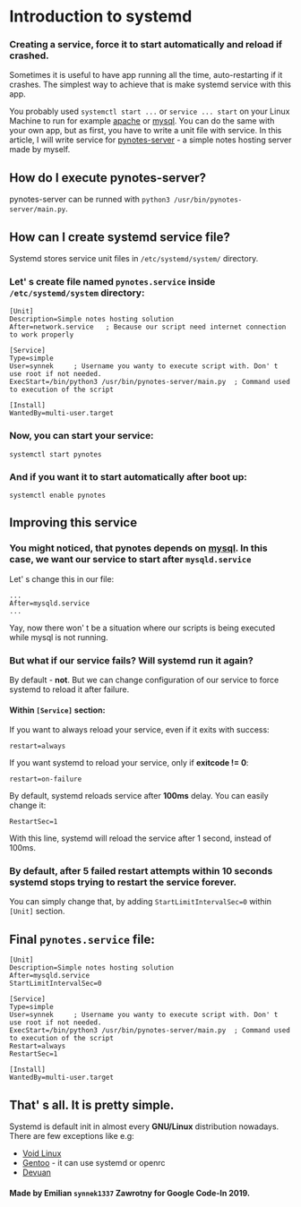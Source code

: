 # Introduction to systemd
### Creating a service, force it to start automatically and reload if crashed.

Sometimes it is useful to have app running all the time, auto-restarting if it crashes. The simplest way to achieve that is make systemd service with this app.

You probably used ```systemctl start ...``` or ```service ... start``` on your Linux Machine to run for example [apache](https://httpd.apache.org/) or [mysql](https://www.mysql.com/).
You can do the same with your own app, but as first, you have to write a unit file with service.
In this article, I will write service for [pynotes-server](https://github.com/synnek1337/pynotes-server) - a simple notes hosting server made by myself.

## How do I execute pynotes-server?
pynotes-server can be runned with ```python3 /usr/bin/pynotes-server/main.py```.

## How can I create systemd service file?
Systemd stores service unit files in ```/etc/systemd/system/``` directory.
### Let' s create file named `pynotes.service` inside `/etc/systemd/system` directory:
```
[Unit]
Description=Simple notes hosting solution
After=network.service   ; Because our script need internet connection to work properly

[Service]
Type=simple
User=synnek     ; Username you wanty to execute script with. Don' t use root if not needed.
ExecStart=/bin/python3 /usr/bin/pynotes-server/main.py  ; Command used to execution of the script

[Install]
WantedBy=multi-user.target
```

### Now, you can start your service:
```
systemctl start pynotes
```

### And if you want it to start automatically after boot up:
```
systemctl enable pynotes
```

## Improving this service
### You might noticed, that pynotes depends on [mysql](https://www.mysql.com/). In this case, we want our service to start after `mysqld.service`
Let' s change this in our file:
```
...
After=mysqld.service
...
```
Yay, now there won' t be a situation where our scripts is being executed while mysql is not running.

### But what if our service fails? Will systemd run it again?
By default - **not**. But we can change configuration of our service to force systemd to reload it after failure.

#### Within `[Service]` section:
If you want to always reload your service, even if it exits with success:
```
restart=always
```
If you want systemd to reload your service, only if **exitcode != 0**:
```
restart=on-failure
```

By default, systemd reloads service after **100ms** delay. You can easily change it:
```
RestartSec=1
```
With this line, systemd will reload the service after 1 second, instead of 100ms.

### By default, after 5 failed restart attempts within 10 seconds systemd stops trying to restart the service forever.
You can simply change that, by adding `StartLimitIntervalSec=0` within `[Unit]` section.

## Final `pynotes.service` file:
```
[Unit]
Description=Simple notes hosting solution
After=mysqld.service
StartLimitIntervalSec=0

[Service]
Type=simple
User=synnek     ; Username you wanty to execute script with. Don' t use root if not needed.
ExecStart=/bin/python3 /usr/bin/pynotes-server/main.py  ; Command used to execution of the script
Restart=always
RestartSec=1

[Install]
WantedBy=multi-user.target
```

## That' s all. It is pretty simple.
Systemd is default init in almost every **GNU/Linux** distribution nowadays. There are few exceptions like e.g:
- [Void Linux](https://voidlinux.org/)
- [Gentoo](https://gentoo.org/) - it can use systemd or openrc
- [Devuan](https://devuan.org/)

#### Made by Emilian `synnek1337` Zawrotny for Google Code-In 2019.